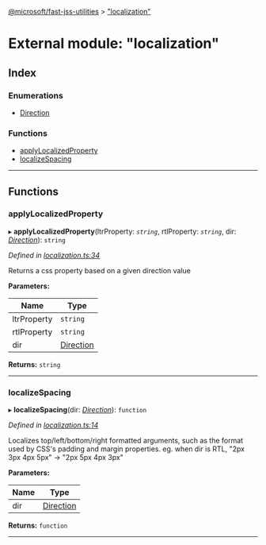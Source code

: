 [@microsoft/fast-jss-utilities](../README.md) > ["localization"](../modules/_localization_.md)

# External module: "localization"

## Index

### Enumerations

* [Direction](../enums/_localization_.direction.md)

### Functions

* [applyLocalizedProperty](_localization_.md#applylocalizedproperty)
* [localizeSpacing](_localization_.md#localizespacing)

---

## Functions

<a id="applylocalizedproperty"></a>

###  applyLocalizedProperty

▸ **applyLocalizedProperty**(ltrProperty: *`string`*, rtlProperty: *`string`*, dir: *[Direction](../enums/_localization_.direction.md)*): `string`

*Defined in [localization.ts:34](https://github.com/Microsoft/fast-dna/blob/164dd3ca/packages/fast-jss-utilities/src/localization.ts#L34)*

Returns a css property based on a given direction value

**Parameters:**

| Name | Type |
| ------ | ------ |
| ltrProperty | `string` |
| rtlProperty | `string` |
| dir | [Direction](../enums/_localization_.direction.md) |

**Returns:** `string`

___
<a id="localizespacing"></a>

###  localizeSpacing

▸ **localizeSpacing**(dir: *[Direction](../enums/_localization_.direction.md)*): `function`

*Defined in [localization.ts:14](https://github.com/Microsoft/fast-dna/blob/164dd3ca/packages/fast-jss-utilities/src/localization.ts#L14)*

Localizes top/left/bottom/right formatted arguments, such as the format used by CSS's padding and margin properties. eg. when dir is RTL, "2px 3px 4px 5px" -> "2px 5px 4px 3px"

**Parameters:**

| Name | Type |
| ------ | ------ |
| dir | [Direction](../enums/_localization_.direction.md) |

**Returns:** `function`

___

